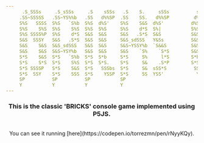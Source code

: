 ```yaml
---
      .S_SSSs     .S_sSSs     .S    sSSs   .S    S.     sSSs          sSSSSs   .S_SSSs     .S_SsS_S.     sSSs
     .SS~SSSSS   .SS~YS%%b   .SS   d%%SP  .SS    SS.   d%%SP         d%%%%SP  .SS~SSSSS   .SS~S*S~SS.   d%%SP
     S%S   SSSS  S%S   `S%b  S%S  d%S'    S%S    S&S  d%S'          d%S'      S%S   SSSS  S%S `Y' S%S  d%S'
     S%S    S%S  S%S    S%S  S%S  S%S     S%S    d*S  S%|           S%S       S%S    S%S  S%S     S%S  S%S
     S%S SSSS%P  S%S    d*S  S&S  S&S     S&S   .S*S  S&S           S&S       S%S SSSS%S  S%S     S%S  S&S
     S&S  SSSY   S&S   .S*S  S&S  S&S     S&S_sdSSS   Y&Ss          S&S       S&S  SSS%S  S&S     S&S  S&S_Ss
     S&S    S&S  S&S_sdSSS   S&S  S&S     S&S~YSSY%b  `S&&S         S&S       S&S    S&S  S&S     S&S  S&S~SP
     S&S    S&S  S&S~YSY%b   S&S  S&S     S&S    `S%    `S*S        S&S sSSs  S&S    S&S  S&S     S&S  S&S
     S*S    S&S  S*S   `S%b  S*S  S*b     S*S     S%     l*S        S*b `S%%  S*S    S&S  S*S     S*S  S*b
     S*S    S*S  S*S    S%S  S*S  S*S.    S*S     S&    .S*P        S*S   S%  S*S    S*S  S*S     S*S  S*S.
     S*S SSSSP   S*S    S&S  S*S   SSSbs  S*S     S&  sSS*S          SS_sSSS  S*S    S*S  S*S     S*S   SSSbs
     S*S  SSY    S*S    SSS  S*S    YSSP  S*S     SS  YSS'            Y~YSSY  SSS    S*S  SSS     S*S    YSSP
     SP          SP          SP           SP                                         SP           SP
     Y           Y           Y            Y                                          Y            Y
---
```


<div align='center'>
<h3>This is the classic 'BRICKS' console game implemented using P5JS. </h3>
</div>
<br>
<div align='center'>
You can see it running [here](https://codepen.io/torrezmn/pen/rNyyKQy).
</div>